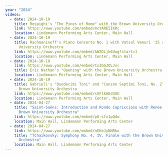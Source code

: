 ```yaml
---
year: "2024"
videos:
  - date: 2024-10-19
    title: Respighi's "The Pines of Rome" with the Brown University Orchestra
    link: https://www.youtube.com/embed/mcYARE5IKRc
    location: Lindemann Performing Arts Center, Main Hall
  - date: 2024-10-19
    title: Rachmaninoff's Piano Concerto No. 1 with Vatsal Vemuri '25 and the Brown
      University Orchestra
    link: https://www.youtube.com/embed/AW2DLjk6Vwg?start=1
    location: Lindemann Performing Arts Center, Main Hall
  - date: 2024-10-19
    link: https://www.youtube.com/embed/CxZGGJOLJvc
    title: Eric Nathan's "Opening" with the Brown University Orchestra
    location: Lindemann Performing Arts Center, Main Hall
  - date: 2024-10-19
    title: Gabrieli's "Duodecimi Toni" and "Canzon Septimi Toni, No. 2" with the
      Brown University Orchestra
    link: https://www.youtube.com/embed/sSFlk6Ed3UU
    location: Lindemann Performing Arts Center, Main Hall
  - date: 2024-04-27
    title: "Saint-Saëns: Introduction and Rondo Capriccioso with Renée Choi and the
      Brown University Orchestra"
    link: https://www.youtube.com/embed/p8-sfx1pQdw
    location: Main Hall, Lindemann Performing Arts Center
  - date: 2024-04-27
    link: https://www.youtube.com/embed/nEKeJyNNRko
    title: "Tchaikovsky: Symphony No. 4, IV. Finale with the Brown University
      Orchestra"
    location: Main Hall, Lindemann Performing Arts Center
---
```

